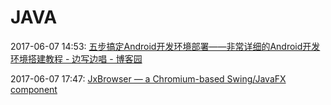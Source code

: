 # JAVA

2017-06-07 14:53: [五步搞定Android开发环境部署——非常详细的Android开发环境搭建教程 - 边写边唱 - 博客园](http://www.cnblogs.com/zoupeiyang/p/4034517.html)

2017-06-07 17:47: [JxBrowser — a Chromium-based Swing/JavaFX component](https://www.teamdev.com/jxbrowser)

